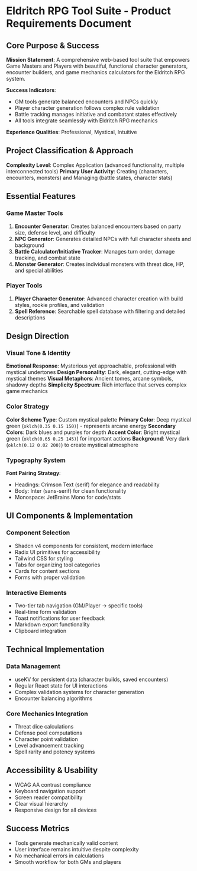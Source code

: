 # Eldritch RPG Tool Suite - Product Requirements Document

## Core Purpose & Success

**Mission Statement**: A comprehensive web-based tool suite that empowers Game Masters and Players with beautiful, functional character generators, encounter builders, and game mechanics calculators for the Eldritch RPG system.

**Success Indicators**: 
- GM tools generate balanced encounters and NPCs quickly
- Player character generation follows complex rule validation
- Battle tracking manages initiative and combatant states effectively
- All tools integrate seamlessly with Eldritch RPG mechanics

**Experience Qualities**: Professional, Mystical, Intuitive

## Project Classification & Approach

**Complexity Level**: Complex Application (advanced functionality, multiple interconnected tools)
**Primary User Activity**: Creating (characters, encounters, monsters) and Managing (battle states, character stats)

## Essential Features

### Game Master Tools
1. **Encounter Generator**: Creates balanced encounters based on party size, defense level, and difficulty
2. **NPC Generator**: Generates detailed NPCs with full character sheets and background
3. **Battle Calculator/Initiative Tracker**: Manages turn order, damage tracking, and combat state
4. **Monster Generator**: Creates individual monsters with threat dice, HP, and special abilities

### Player Tools
1. **Player Character Generator**: Advanced character creation with build styles, rookie profiles, and validation
2. **Spell Reference**: Searchable spell database with filtering and detailed descriptions

## Design Direction

### Visual Tone & Identity
**Emotional Response**: Mysterious yet approachable, professional with mystical undertones
**Design Personality**: Dark, elegant, cutting-edge with mystical themes
**Visual Metaphors**: Ancient tomes, arcane symbols, shadowy depths
**Simplicity Spectrum**: Rich interface that serves complex game mechanics

### Color Strategy
**Color Scheme Type**: Custom mystical palette
**Primary Color**: Deep mystical green (`oklch(0.35 0.15 150)`) - represents arcane energy
**Secondary Colors**: Dark blues and purples for depth
**Accent Color**: Bright mystical green (`oklch(0.65 0.25 145)`) for important actions
**Background**: Very dark (`oklch(0.12 0.02 200)`) to create mystical atmosphere

### Typography System
**Font Pairing Strategy**: 
- Headings: Crimson Text (serif) for elegance and readability
- Body: Inter (sans-serif) for clean functionality
- Monospace: JetBrains Mono for code/stats

## UI Components & Implementation

### Component Selection
- Shadcn v4 components for consistent, modern interface
- Radix UI primitives for accessibility
- Tailwind CSS for styling
- Tabs for organizing tool categories
- Cards for content sections
- Forms with proper validation

### Interactive Elements
- Two-tier tab navigation (GM/Player -> specific tools)
- Real-time form validation
- Toast notifications for user feedback
- Markdown export functionality
- Clipboard integration

## Technical Implementation

### Data Management
- useKV for persistent data (character builds, saved encounters)
- Regular React state for UI interactions
- Complex validation systems for character generation
- Encounter balancing algorithms

### Core Mechanics Integration
- Threat dice calculations
- Defense pool computations
- Character point validation
- Level advancement tracking
- Spell rarity and potency systems

## Accessibility & Usability

- WCAG AA contrast compliance
- Keyboard navigation support
- Screen reader compatibility
- Clear visual hierarchy
- Responsive design for all devices

## Success Metrics

- Tools generate mechanically valid content
- User interface remains intuitive despite complexity
- No mechanical errors in calculations
- Smooth workflow for both GMs and players